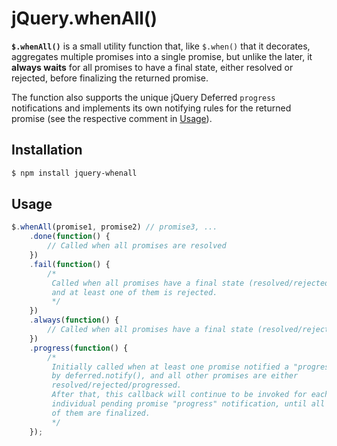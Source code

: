 # jQuery.whenAll()

**`$.whenAll()`** is a small utility function that, like `$.when()` that it decorates,
aggregates multiple promises into a single promise, but unlike the later, it **always waits** for all promises
to have a final state, either resolved or rejected, before finalizing the returned promise.

The function also supports the unique jQuery Deferred `progress` notifications and implements its own notifying rules
for the returned promise (see the respective comment in [Usage](#usage)).

## Installation

```sh
$ npm install jquery-whenall
```

## Usage

```js
$.whenAll(promise1, promise2) // promise3, ...
	.done(function() {
		// Called when all promises are resolved
	})
	.fail(function() {
		/*
		 Called when all promises have a final state (resolved/rejected),
		 and at least one of them is rejected.
		 */
	})
	.always(function() {
		// Called when all promises have a final state (resolved/rejected)
	})
	.progress(function() {
		/*
		 Initially called when at least one promise notified a "progress"
		 by deferred.notify(), and all other promises are either
		 resolved/rejected/progressed.
		 After that, this callback will continue to be invoked for each
		 individual pending promise "progress" notification, until all
		 of them are finalized.
		 */
	});
```
